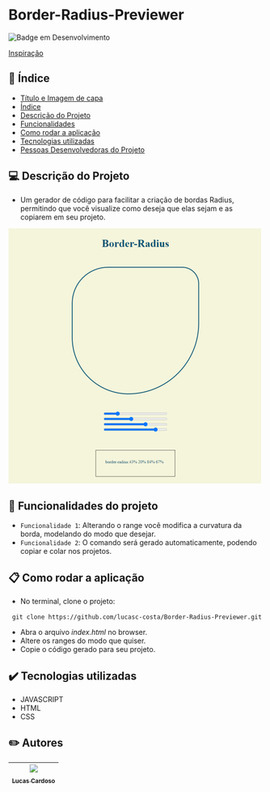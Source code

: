 # Border-Radius-Previewer
![Badge em Desenvolvimento](http://img.shields.io/static/v1?label=STATUS&message=EM%20DESENVOLVIMENTO&color=GREEN&style=for-the-badge)

[Inspiração](https://github.com/florinpop17/app-ideas)

## :scroll: Índice

* [Título e Imagem de capa](#border-radius-previewer)
* [Índice](#scroll-índice)
* [Descrição do Projeto](#computer-descrição-do-projeto)
* [Funcionalidades](#wrench-funcionalidades-do-projeto)
* [Como rodar a aplicação](#clipboard-como-rodar-a-aplicação)
* [Tecnologias utilizadas](#heavy_check_mark-tecnologias-utilizadas)
* [Pessoas Desenvolvedoras do Projeto](#pencil2-autores)

## :computer: Descrição do Projeto

* Um gerador de código para facilitar a criação de bordas Radius, permitindo que você visualize como deseja que elas sejam e as copiarem em seu projeto. 

<img src=".\imagem\border-radius.png" alt="border-radius">

## :wrench: Funcionalidades do projeto

- `Funcionalidade 1`: Alterando o range você modifica a curvatura da borda, modelando do modo que desejar.
- `Funcionalidade 2`: O comando será gerado automaticamente, podendo copiar e colar nos projetos.

## :clipboard: Como rodar a aplicação

- No terminal, clone o projeto:

```
 git clone https://github.com/lucasc-costa/Border-Radius-Previewer.git
```

- Abra o arquivo *index.html* no browser.
- Altere os ranges do modo que quiser.
- Copie o código gerado para seu projeto. 

## :heavy_check_mark: Tecnologias utilizadas

* JAVASCRIPT
* HTML
* CSS

## :pencil2: Autores

| [<img src="https://user-images.githubusercontent.com/62854155/210154366-00897cb4-b503-4a88-9a09-547f3e905cc2.jpg" width=115><br><sub>Lucas Cardoso</sub>](https://github.com/lucasc-costa) |
| :---: | 
